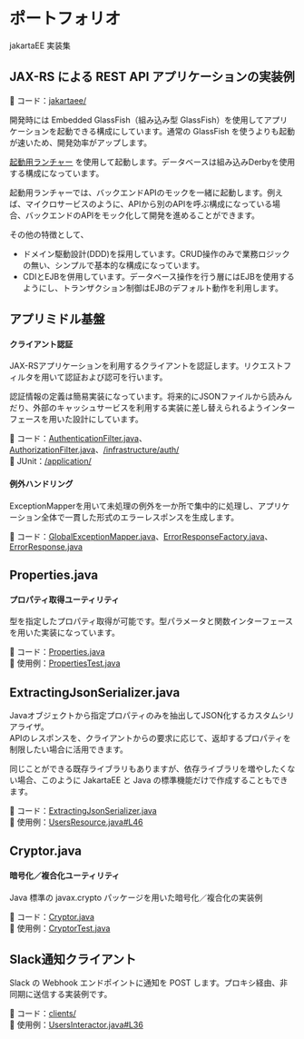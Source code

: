 # ポートフォリオ
jakartaEE 実装集

## JAX-RS による REST API アプリケーションの実装例

:open_file_folder: コード：[jakartaee/](jakartaee)  

開発時には Embedded GlassFish（組み込み型 GlassFish）を使用してアプリケーションを起動できる構成にしています。通常の GlassFish を使うよりも起動が速いため、開発効率がアップします。

[起動用ランチャー](jakartaee/src/test/java/com/example/development/Launcher.java)   を使用して起動します。データベースは組み込みDerbyを使用する構成になっています。  

起動用ランチャーでは、バックエンドAPIのモックを一緒に起動します。例えば、マイクロサービスのように、APIから別のAPIを呼ぶ構成になっている場合、バックエンドのAPIをモック化して開発を進めることができます。

その他の特徴として、
* ドメイン駆動設計(DDD)を採用しています。CRUD操作のみで業務ロジックの無い、シンプルで基本的な構成になっています。
* CDIとEJBを併用しています。データベース操作を行う層にはEJBを使用するようにし、トランザクション制御はEJBのデフォルト動作を利用します。

## アプリミドル基盤
#### クライアント認証
JAX-RSアプリケーションを利用するクライアントを認証します。リクエストフィルタを用いて認証および認可を行います。  

認証情報の定義は簡易実装になっています。将来的にJSONファイルから読みんだり、外部のキャッシュサービスを利用する実装に差し替えられるようインターフェースを用いた設計にしています。

:open_file_folder: コード：[AuthenticationFilter.java](jakartaee/src/main/java/com/example/application/AuthenticationFilter.java)、[AuthorizationFilter.java](jakartaee/src/main/java/com/example/application/AuthorizationFilter.java)、[/infrastructure/auth/](jakartaee/src/main/java/com/example/infrastructure/auth)  
:open_file_folder: JUnit：[/application/](jakartaee/src/test/java/com/example/application)

#### 例外ハンドリング
ExceptionMapperを用いて未処理の例外を一か所で集中的に処理し、アプリケーション全体で一貫した形式のエラーレスポンスを生成します。

:open_file_folder: コード：[GlobalExceptionMapper.java](jakartaee/src/main/java/com/example/application/GlobalExceptionMapper.java)、[ErrorResponseFactory.java](jakartaee/src/main/java/com/example/application/ErrorResponseFactory.java)、[ErrorResponse.java](jakartaee/src/main/java/com/example/application/ErrorResponse.java)


## Properties.java
#### プロパティ取得ユーティリティ
型を指定したプロパティ取得が可能です。型パラメータと関数インターフェースを用いた実装になっています。

:open_file_folder: コード：[Properties.java](jakartaee/src/main/java/com/example/Properties.java)  
:open_file_folder: 使用例：[PropertiesTest.java](jakartaee/src/test/java/com/example/PropertiesTest.java)

## ExtractingJsonSerializer.java
Javaオブジェクトから指定プロパティのみを抽出してJSON化するカスタムシリアライザ。  
APIのレスポンスを、クライアントからの要求に応じて、返却するプロパティを制限したい場合に活用できます。

同じことができる既存ライブラリもありますが、依存ライブラリを増やしたくない場合、このように JakartaEE と Java の標準機能だけで作成することもできます。

:open_file_folder: コード：[ExtractingJsonSerializer.java](jakartaee/src/main/java/com/example/application/ExtractingJsonSerializer.java)  
:open_file_folder: 使用例：[UsersResource.java#L46](jakartaee/src/main/java/com/example/application/users/UsersResource.java#L46)


## Cryptor.java
#### 暗号化／複合化ユーティリティ
Java 標準の javax.crypto パッケージを用いた暗号化／複合化の実装例

:open_file_folder: コード：[Cryptor.java](jakartaee/src/main/java/com/example/Cryptor.java)  
:open_file_folder: 使用例：[CryptorTest.java](jakartaee/src/test/java/com/example/CryptorTest.java)



## Slack通知クライアント
Slack の Webhook エンドポイントに通知を POST します。プロキシ経由、非同期に送信する実装例です。　

:open_file_folder: コード：[clients/](jakartaee/src/main/java/com/example/infrastructure/clients)  
:open_file_folder: 使用例：[UsersInteractor.java#L36](jakartaee/src/main/java/com/example/application/users/UsersInteractor.java#L36)  




